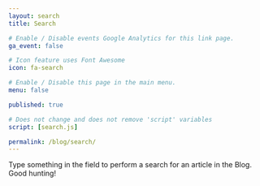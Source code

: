 ```yaml
---
layout: search
title: Search

# Enable / Disable events Google Analytics for this link page.
ga_event: false

# Icon feature uses Font Awesome
icon: fa-search

# Enable / Disable this page in the main menu.
menu: false

published: true

# Does not change and does not remove 'script' variables
script: [search.js]

permalink: /blog/search/
---
```


Type something in the field to perform a search for an article in the Blog. Good hunting!

